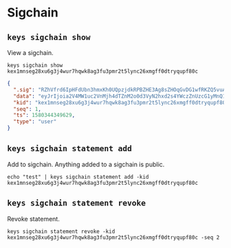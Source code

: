 # Sigchain

## `keys sigchain show`

View a sigchain.

```shell
keys sigchain show kex1mnseg28xu6g3j4wur7hqwk8ag3fu3pmr2t5lync26xmgff0dtryqupf80c
```

```json
{
  ".sig": "RZhVfrd6IpHFdUbn3hmxKh0UQpzjdkRPBZHE3Ag8sZHOqGvDG1wfRKZQ5vuAJDXQCuDoe6uGX1+xnk9qd8sPDw==",
  "data": "eyJrIjoia2V4MW1uc2VnMjh4dTZnM2o0d3VyN2hxd2s4YWczZnUzcG1yMnQ1bHluYzI2eG1nZmYwZHRyeXF1cGY4MGMiLCJuIjoiZ2FicmllbCIsInNxIjoxLCJzciI6ImdpdGh1YiIsInUiOiJodHRwczovL2dpc3QuZ2l0aHViLmNvbS9nYWJyaWVsL2NlZWEwZjNiNjc1YmFjMDM0MjU0NzI2OTIyNzNjZjUyIn0=",
  "kid": "kex1mnseg28xu6g3j4wur7hqwk8ag3fu3pmr2t5lync26xmgff0dtryqupf80c",
  "seq": 1,
  "ts": 1580344349629,
  "type": "user"
}
```

## `keys sigchain statement add`

Add to sigchain. Anything added to a sigchain is public.

```shell
echo "test" | keys sigchain statement add -kid kex1mnseg28xu6g3j4wur7hqwk8ag3fu3pmr2t5lync26xmgff0dtryqupf80c
```

## `keys sigchain statement revoke`

Revoke statement.

```shell
keys sigchain statement revoke -kid kex1mnseg28xu6g3j4wur7hqwk8ag3fu3pmr2t5lync26xmgff0dtryqupf80c -seq 2
```
